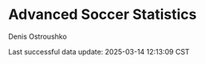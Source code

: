 # Advanced Soccer Statistics
Denis Ostroushko

<!-- gfm -->

Last successful data update: 2025-03-14 12:13:09 CST
